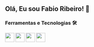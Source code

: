 ## Olá, Eu sou Fabio Ribeiro! 👋

### Ferramentas e Tecnologias 🛠️

<img src="https://cdn.jsdelivr.net/gh/devicons/devicon/icons/python/python-original.svg" width="30" heigth="30"/> <img src="https://cdn.jsdelivr.net/gh/devicons/devicon/icons/javascript/javascript-original.svg" width="30" heigth="30"/> <img src="https://cdn.jsdelivr.net/gh/devicons/devicon/icons/html5/html5-original.svg" width="30" heigth="30"/> <img src="https://cdn.jsdelivr.net/gh/devicons/devicon/icons/css3/css3-original.svg" width="30" heigth="30"/>
